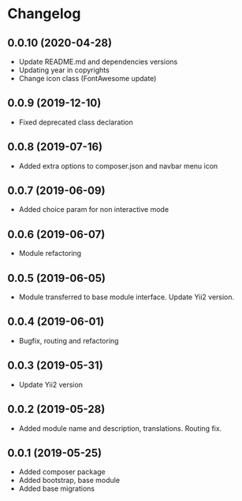 Changelog
=========

## 0.0.10 (2020-04-28)
 * Update README.md and dependencies versions
 * Updating year in copyrights
 * Change icon class (FontAwesome update)
 
## 0.0.9 (2019-12-10)
 * Fixed deprecated class declaration

## 0.0.8 (2019-07-16)
 * Added extra options to composer.json and navbar menu icon

## 0.0.7 (2019-06-09)
 * Added choice param for non interactive mode
 
## 0.0.6 (2019-06-07)
 * Module refactoring

## 0.0.5 (2019-06-05)
 * Module transferred to base module interface. Update Yii2 version.

## 0.0.4 (2019-06-01)
 * Bugfix, routing and refactoring
 
## 0.0.3 (2019-05-31)
 * Update Yii2 version

## 0.0.2 (2019-05-28)
 * Added module name and description, translations. Routing fix.
 
## 0.0.1 (2019-05-25)
 * Added composer package
 * Added bootstrap, base module
 * Added base migrations